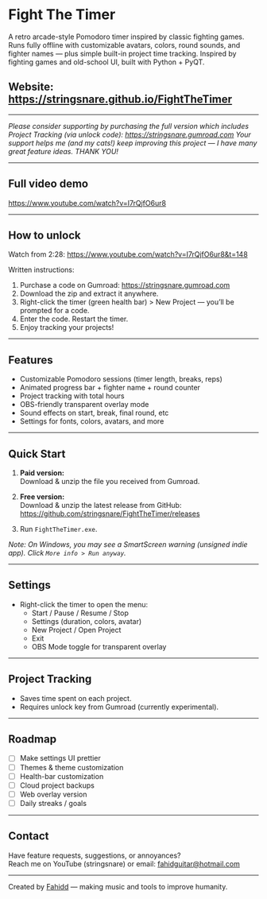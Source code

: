 # Fight The Timer
A retro arcade-style Pomodoro timer inspired by classic fighting games. Runs fully offline with customizable avatars, colors, round sounds, and fighter names — plus simple built-in project time tracking. Inspired by fighting games and old-school UI, built with Python + PyQT.

## Website: https://stringsnare.github.io/FightTheTimer

---

*Please consider supporting by purchasing the full version which includes Project Tracking (via unlock code): https://stringsnare.gumroad.com
Your support helps me (and my cats!) keep improving this project — I have many great feature ideas. THANK YOU!*

---

## Full video demo
https://www.youtube.com/watch?v=I7rQjfO6ur8

---

## How to unlock

Watch from 2:28: https://www.youtube.com/watch?v=I7rQjfO6ur8&t=148

Written instructions:  
1. Purchase a code on Gumroad: https://stringsnare.gumroad.com  
2. Download the zip and extract it anywhere.  
3. Right-click the timer (green health bar) > New Project — you’ll be prompted for a code.  
4. Enter the code. Restart the timer.  
5. Enjoy tracking your projects!

---

## Features

- Customizable Pomodoro sessions (timer length, breaks, reps)  
- Animated progress bar + fighter name + round counter  
- Project tracking with total hours  
- OBS-friendly transparent overlay mode  
- Sound effects on start, break, final round, etc  
- Settings for fonts, colors, avatars, and more

---

## Quick Start

1. **Paid version:**  
Download & unzip the file you received from Gumroad.

2. **Free version:**  
Download & unzip the latest release from GitHub:  
https://github.com/stringsnare/FightTheTimer/releases

3. Run `FightTheTimer.exe`.

*Note: On Windows, you may see a SmartScreen warning (unsigned indie app). Click `More info > Run anyway`.*

---

## Settings

- Right-click the timer to open the menu:
  - Start / Pause / Resume / Stop
  - Settings (duration, colors, avatar)
  - New Project / Open Project
  - Exit
  - OBS Mode toggle for transparent overlay

---

## Project Tracking

- Saves time spent on each project.
- Requires unlock key from Gumroad (currently experimental).

---

## Roadmap

- [ ] Make settings UI prettier
- [ ] Themes & theme customization
- [ ] Health-bar customization
- [ ] Cloud project backups
- [ ] Web overlay version
- [ ] Daily streaks / goals

---

## Contact

Have feature requests, suggestions, or annoyances?  
Reach me on YouTube (stringsnare) or email: fahidguitar@hotmail.com

---

Created by [Fahidd](https://github.com/stringsnare) —
making music and tools to improve humanity.

